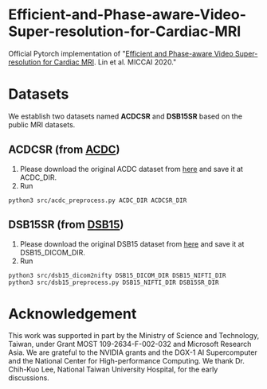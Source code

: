 # Efficient-and-Phase-aware-Video-Super-resolution-for-Cardiac-MRI
Official Pytorch implementation of "[Efficient and Phase-aware Video Super-resolution for Cardiac MRI](https://arxiv.org/abs/2005.10626). Lin et al. MICCAI 2020."

# Datasets
We establish two datasets named **ACDCSR** and **DSB15SR** based on the public MRI datasets.

## ACDCSR (from [ACDC](https://www.creatis.insa-lyon.fr/Challenge/acdc/index.html))
1. Please download the original ACDC dataset from [here](https://www.creatis.insa-lyon.fr/Challenge/acdc/index.html) and save it at ACDC_DIR.
2. Run
```
python3 src/acdc_preprocess.py ACDC_DIR ACDCSR_DIR
```

## DSB15SR (from [DSB15](https://www.kaggle.com/c/second-annual-data-science-bowl))
1. Please download the original DSB15 dataset from [here](https://www.kaggle.com/c/second-annual-data-science-bowl) and save it at DSB15_DICOM_DIR.
2. Run
```
python3 src/dsb15_dicom2nifty DSB15_DICOM_DIR DSB15_NIFTI_DIR
python3 src/dsb15_preprocess.py DSB15_NIFTI_DIR DSB15SR_DIR
```

# Acknowledgement
This work was supported in part by the Ministry of Science and Technology, Taiwan, under Grant MOST 109-2634-F-002-032 and Microsoft Research Asia. We are grateful to the NVIDIA grants and the DGX-1 AI Supercomputer and the National Center for High-performance Computing. We thank Dr. Chih-Kuo Lee, National Taiwan University Hospital, for the early discussions.
